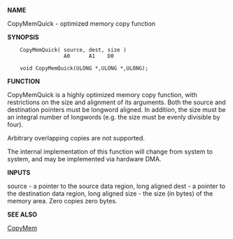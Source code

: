 
**NAME**

CopyMemQuick - optimized memory copy function

**SYNOPSIS**

```
    CopyMemQuick( source, dest, size )
                  A0      A1    D0

    void CopyMemQuick(ULONG *,ULONG *,ULONG);

```
**FUNCTION**

CopyMemQuick is a highly optimized memory copy function, with
restrictions on the size and alignment of its arguments. Both the
source and destination pointers must be longword aligned.  In
addition, the size must be an integral number of longwords (e.g.
the size must be evenly divisible by four).

Arbitrary overlapping copies are not supported.

The internal implementation of this function will change from system
to system, and may be implemented via hardware DMA.

**INPUTS**

source - a pointer to the source data region, long aligned
dest -  a pointer to the destination data region, long aligned
size -  the size (in bytes) of the memory area.  Zero copies
zero bytes.

**SEE ALSO**

[CopyMem](CopyMem)
